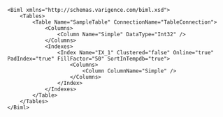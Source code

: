 	<Biml xmlns="http://schemas.varigence.com/biml.xsd">	    <Tables>	        <Table Name="SampleTable" ConnectionName="TableConnection">	            <Columns>	                <Column Name="Simple" DataType="Int32" />	            </Columns>	            <Indexes>	                <Index Name="IX_1" Clustered="false" Online="true" PadIndex="true" FillFactor="50" SortInTempdb="true">	                    <Columns>	                        <Column ColumnName="Simple" />	                    </Columns>	                </Index>	            </Indexes>	        </Table>	    </Tables>	</Biml>
